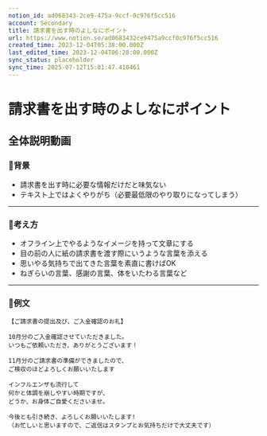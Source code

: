 ```yaml
---
notion_id: ad068343-2ce9-475a-9ccf-0c976f5cc516
account: Secondary
title: 請求書を出す時のよしなにポイント
url: https://www.notion.so/ad0683432ce9475a9ccf0c976f5cc516
created_time: 2023-12-04T05:38:00.000Z
last_edited_time: 2023-12-04T06:28:00.000Z
sync_status: placeholder
sync_time: 2025-07-12T15:01:47.410461
---
```

# 請求書を出す時のよしなにポイント

全体説明動画
---
### 🔹背景
- 請求書を出す時に必要な情報だけだと味気ない
- テキスト上ではよくやりがち（必要最低限のやり取りになってしまう）
---
### 🔹考え方
- オフライン上でやるようなイメージを持って文章にする
- 目の前の人に紙の請求書を渡す際にいうような言葉を添える
- 思いやる気持ちで出てきた言葉を素直に書けばOK
- ねぎらいの言葉、感謝の言葉、体をいたわる言葉など
---
### 🔹例文
```plain text
【ご請求書の提出及び、ご入金確認のお礼】

10月分のご入金確認させていただきました。
いつもご依頼いただき、ありがとうございます！

11月分のご請求書の準備ができましたので、
ご検収のほどよろしくお願いいたします

インフルエンザも流行して
何かと体調を崩しやすい時期ですが、
どうか、お身体ご自愛くださいませ。

今後とも引き続き、よろしくお願いいたします!
（お忙しいと思いますので、ご返信はスタンプとお気持ちだけで大丈夫です）
```